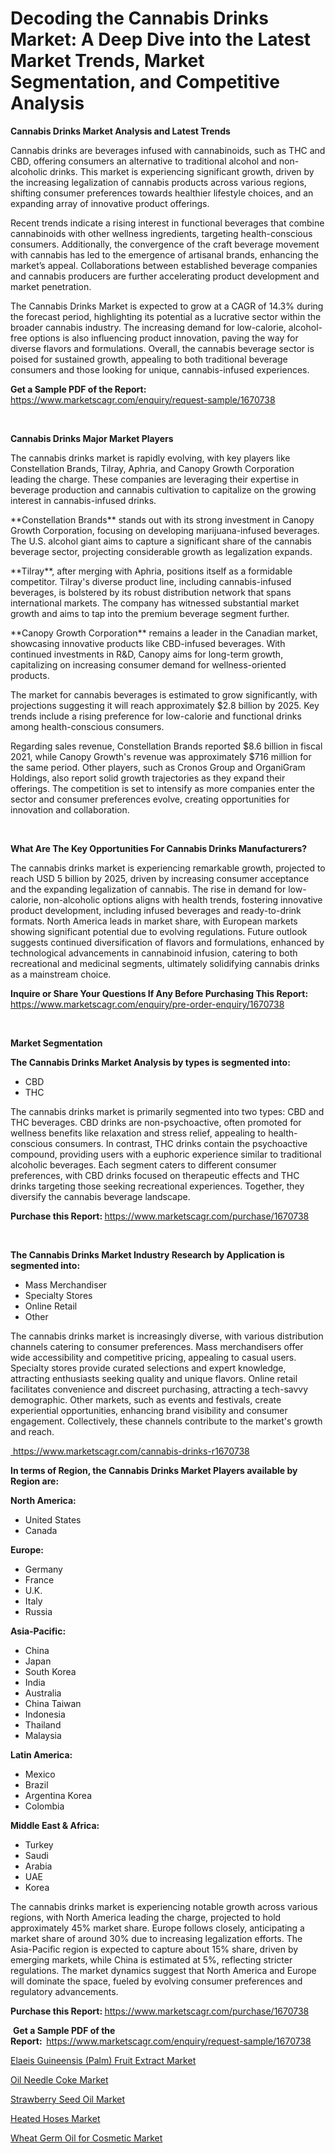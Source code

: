 <p><h1>Decoding the Cannabis Drinks Market: A Deep Dive into the Latest Market Trends, Market Segmentation, and Competitive Analysis</h1></p><p><strong>Cannabis Drinks Market Analysis and Latest Trends</strong></p>
<p><p>Cannabis drinks are beverages infused with cannabinoids, such as THC and CBD, offering consumers an alternative to traditional alcohol and non-alcoholic drinks. This market is experiencing significant growth, driven by the increasing legalization of cannabis products across various regions, shifting consumer preferences towards healthier lifestyle choices, and an expanding array of innovative product offerings.</p><p>Recent trends indicate a rising interest in functional beverages that combine cannabinoids with other wellness ingredients, targeting health-conscious consumers. Additionally, the convergence of the craft beverage movement with cannabis has led to the emergence of artisanal brands, enhancing the market’s appeal. Collaborations between established beverage companies and cannabis producers are further accelerating product development and market penetration.</p><p>The Cannabis Drinks Market is expected to grow at a CAGR of 14.3% during the forecast period, highlighting its potential as a lucrative sector within the broader cannabis industry. The increasing demand for low-calorie, alcohol-free options is also influencing product innovation, paving the way for diverse flavors and formulations. Overall, the cannabis beverage sector is poised for sustained growth, appealing to both traditional beverage consumers and those looking for unique, cannabis-infused experiences.</p></p>
<p><strong>Get a Sample PDF of the Report:&nbsp;</strong> <a href="https://www.marketscagr.com/enquiry/request-sample/1670738?utm_campaign=1944&utm_medium=2&utm_source=Github&utm_content=ia&utm_term=25032025&utm_id=cannabis-drinks">https://www.marketscagr.com/enquiry/request-sample/1670738</a></p>
<p>&nbsp;</p>
<p><strong>Cannabis Drinks Major Market Players</strong></p>
<p><p>The cannabis drinks market is rapidly evolving, with key players like Constellation Brands, Tilray, Aphria, and Canopy Growth Corporation leading the charge. These companies are leveraging their expertise in beverage production and cannabis cultivation to capitalize on the growing interest in cannabis-infused drinks.</p><p>**Constellation Brands** stands out with its strong investment in Canopy Growth Corporation, focusing on developing marijuana-infused beverages. The U.S. alcohol giant aims to capture a significant share of the cannabis beverage sector, projecting considerable growth as legalization expands.</p><p>**Tilray**, after merging with Aphria, positions itself as a formidable competitor. Tilray's diverse product line, including cannabis-infused beverages, is bolstered by its robust distribution network that spans international markets. The company has witnessed substantial market growth and aims to tap into the premium beverage segment further.</p><p>**Canopy Growth Corporation** remains a leader in the Canadian market, showcasing innovative products like CBD-infused beverages. With continued investments in R&D, Canopy aims for long-term growth, capitalizing on increasing consumer demand for wellness-oriented products.</p><p>The market for cannabis beverages is estimated to grow significantly, with projections suggesting it will reach approximately $2.8 billion by 2025. Key trends include a rising preference for low-calorie and functional drinks among health-conscious consumers.</p><p>Regarding sales revenue, Constellation Brands reported $8.6 billion in fiscal 2021, while Canopy Growth's revenue was approximately $716 million for the same period. Other players, such as Cronos Group and OrganiGram Holdings, also report solid growth trajectories as they expand their offerings. The competition is set to intensify as more companies enter the sector and consumer preferences evolve, creating opportunities for innovation and collaboration.</p></p>
<p>&nbsp;</p>
<p><strong>What Are The Key Opportunities For Cannabis Drinks Manufacturers?</strong></p>
<p><p>The cannabis drinks market is experiencing remarkable growth, projected to reach USD 5 billion by 2025, driven by increasing consumer acceptance and the expanding legalization of cannabis. The rise in demand for low-calorie, non-alcoholic options aligns with health trends, fostering innovative product development, including infused beverages and ready-to-drink formats. North America leads in market share, with European markets showing significant potential due to evolving regulations. Future outlook suggests continued diversification of flavors and formulations, enhanced by technological advancements in cannabinoid infusion, catering to both recreational and medicinal segments, ultimately solidifying cannabis drinks as a mainstream choice.</p></p>
<p><strong>Inquire or Share Your Questions If Any Before Purchasing This Report:</strong> <a href="https://www.marketscagr.com/enquiry/pre-order-enquiry/1670738?utm_campaign=1944&utm_medium=2&utm_source=Github&utm_content=ia&utm_term=25032025&utm_id=cannabis-drinks">https://www.marketscagr.com/enquiry/pre-order-enquiry/1670738</a></p>
<p>&nbsp;</p>
<p><strong>Market Segmentation</strong></p>
<p><strong>The Cannabis Drinks Market Analysis by types is segmented into:</strong></p>
<p><ul><li>CBD</li><li>THC</li></ul></p>
<p><p>The cannabis drinks market is primarily segmented into two types: CBD and THC beverages. CBD drinks are non-psychoactive, often promoted for wellness benefits like relaxation and stress relief, appealing to health-conscious consumers. In contrast, THC drinks contain the psychoactive compound, providing users with a euphoric experience similar to traditional alcoholic beverages. Each segment caters to different consumer preferences, with CBD drinks focused on therapeutic effects and THC drinks targeting those seeking recreational experiences. Together, they diversify the cannabis beverage landscape.</p></p>
<p><strong>Purchase this Report:&nbsp;</strong><a href="https://www.marketscagr.com/purchase/1670738?utm_campaign=1944&utm_medium=2&utm_source=Github&utm_content=ia&utm_term=25032025&utm_id=cannabis-drinks">https://www.marketscagr.com/purchase/1670738</a></p>
<p>&nbsp;</p>
<p><strong>The Cannabis Drinks Market Industry Research by Application is segmented into:</strong></p>
<p><ul><li>Mass Merchandiser</li><li>Specialty Stores</li><li>Online Retail</li><li>Other</li></ul></p>
<p><p>The cannabis drinks market is increasingly diverse, with various distribution channels catering to consumer preferences. Mass merchandisers offer wide accessibility and competitive pricing, appealing to casual users. Specialty stores provide curated selections and expert knowledge, attracting enthusiasts seeking quality and unique flavors. Online retail facilitates convenience and discreet purchasing, attracting a tech-savvy demographic. Other markets, such as events and festivals, create experiential opportunities, enhancing brand visibility and consumer engagement. Collectively, these channels contribute to the market's growth and reach.</p></p>
<p><a href="https://www.marketscagr.com/cannabis-drinks-r1670738?utm_campaign=1944&utm_medium=2&utm_source=Github&utm_content=ia&utm_term=25032025&utm_id=cannabis-drinks">&nbsp;https://www.marketscagr.com/cannabis-drinks-r1670738</a></p>
<p><strong>In terms of Region, the Cannabis Drinks Market Players available by Region are:</strong></p>
<p>
    <p> <strong> North America: </strong>
        <ul>
            <li>United States</li>
            <li>Canada</li>
        </ul>
        </p> 
    <p> <strong> Europe: </strong>
        <ul>
            <li>Germany</li>
            <li>France</li>
            <li>U.K.</li>
            <li>Italy</li>
            <li>Russia</li>
        </ul>
        </p> 
    <p> <strong> Asia-Pacific: </strong>
        <ul>
            <li>China</li>
            <li>Japan</li>
            <li>South Korea</li>
            <li>India</li>
            <li>Australia</li>
            <li>China Taiwan</li>
            <li>Indonesia</li>
            <li>Thailand</li>
            <li>Malaysia</li>
        </ul>
        </p> 
    <p> <strong> Latin America: </strong>
        <ul>
            <li>Mexico</li>
            <li>Brazil</li>
            <li>Argentina Korea</li>
            <li>Colombia</li>
        </ul>
        </p> 
    <p> <strong> Middle East & Africa: </strong>
        <ul>
            <li>Turkey</li>
            <li>Saudi</li>
            <li>Arabia</li>
            <li>UAE</li>
            <li>Korea</li>
        </ul>
    </p>
    </p>
<p><p>The cannabis drinks market is experiencing notable growth across various regions, with North America leading the charge, projected to hold approximately 45% market share. Europe follows closely, anticipating a market share of around 30% due to increasing legalization efforts. The Asia-Pacific region is expected to capture about 15% share, driven by emerging markets, while China is estimated at 5%, reflecting stricter regulations. The market dynamics suggest that North America and Europe will dominate the space, fueled by evolving consumer preferences and regulatory advancements.</p></p>
<p><strong>Purchase this Report: </strong><a href="https://www.marketscagr.com/purchase/1670738?utm_campaign=1944&utm_medium=2&utm_source=Github&utm_content=ia&utm_term=25032025&utm_id=cannabis-drinks">https://www.marketscagr.com/purchase/1670738</a></p>
<p>&nbsp;<strong>Get a Sample PDF of the Report:&nbsp;&nbsp;</strong><a href="https://www.marketscagr.com/enquiry/request-sample/1670738?utm_campaign=1944&utm_medium=2&utm_source=Github&utm_content=ia&utm_term=25032025&utm_id=cannabis-drinks">https://www.marketscagr.com/enquiry/request-sample/1670738</a></p>
<p><strong></strong></p>
<p><p><a href="https://github.com/perbetpereir/Market-Research-Report-List-1/blob/main/elaeis-guineensis-palm-fruit-extract-market.md?utm_campaign=1944&utm_medium=2&utm_source=Github&utm_content=ia&utm_term=25032025&utm_id=cannabis-drinks">Elaeis Guineensis (Palm) Fruit Extract Market</a></p><p><a href="https://github.com/rafiishibu00/Market-Research-Report-List-1/blob/main/oil-needle-coke-market.md?utm_campaign=1944&utm_medium=2&utm_source=Github&utm_content=ia&utm_term=25032025&utm_id=cannabis-drinks">Oil Needle Coke Market</a></p><p><a href="https://github.com/paulierasho/Market-Research-Report-List-1/blob/main/strawberry-seed-oil-market.md?utm_campaign=1944&utm_medium=2&utm_source=Github&utm_content=ia&utm_term=25032025&utm_id=cannabis-drinks">Strawberry Seed Oil Market</a></p><p><a href="https://github.com/poskaturovtl/Market-Research-Report-List-1/blob/main/heated-hoses-market.md?utm_campaign=1944&utm_medium=2&utm_source=Github&utm_content=ia&utm_term=25032025&utm_id=cannabis-drinks">Heated Hoses Market</a></p><p><a href="https://github.com/pelegeazlie5/Market-Research-Report-List-1/blob/main/wheat-germ-oil-for-cosmetic-market.md?utm_campaign=1944&utm_medium=2&utm_source=Github&utm_content=ia&utm_term=25032025&utm_id=cannabis-drinks">Wheat Germ Oil for Cosmetic Market</a></p></p>